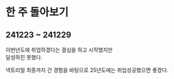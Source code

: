 # 한 주 돌아보기
## 241223 ~ 241229
이번년도에 취업하겠다는 결심을 하고 시작했지만\
달성하진 못했다.

넥토리얼 최종까지 간 경험을 바탕으로 25년도에는 취업성공했으면 좋겠다.




